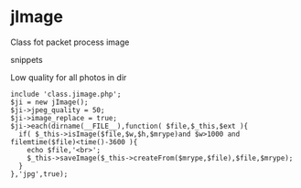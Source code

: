 jImage
======
Class fot packet process image

snippets

Low quality for all photos in dir

    include 'class.jimage.php';
    $ji = new jImage();
    $ji->jpeg_quality = 50;
    $ji->image_replace = true;
    $ji->each(dirname(__FILE__),function( $file,$_this,$ext ){
      if( $_this->isImage($file,$w,$h,$mrype)and $w>1000 and filemtime($file)<time()-3600 ){
        echo $file,'<br>';
        $_this->saveImage($_this->createFrom($mrype,$file),$file,$mrype);
      }
    },'jpg',true);
